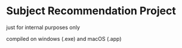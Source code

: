 # Subject Recommendation Project

just for internal purposes only

compiled on windows (.exe) and macOS (.app)
